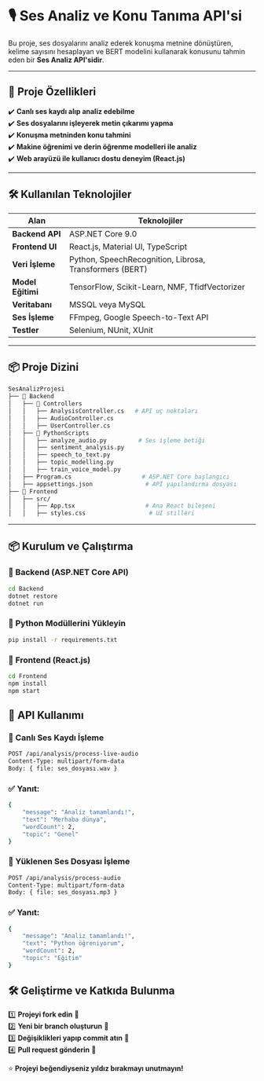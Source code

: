 # 🎙 Ses Analiz ve Konu Tanıma API'si  

Bu proje, ses dosyalarını analiz ederek konuşma metnine dönüştüren, kelime sayısını hesaplayan ve BERT modelini kullanarak konusunu tahmin eden bir **Ses Analiz API'sidir**.  

---

## 🚀 Proje Özellikleri  

✔️ **Canlı ses kaydı alıp analiz edebilme**  
✔️ **Ses dosyalarını işleyerek metin çıkarımı yapma**  
✔️ **Konuşma metninden konu tahmini**  
✔️ **Makine öğrenimi ve derin öğrenme modelleri ile analiz**  
✔️ **Web arayüzü ile kullanıcı dostu deneyim (React.js)**  

---

## 🛠 Kullanılan Teknolojiler  

| **Alan** | **Teknolojiler** |
|----------|----------------|
| **Backend API** | ASP.NET Core 9.0 |
| **Frontend UI** | React.js, Material UI, TypeScript |
| **Veri İşleme** | Python, SpeechRecognition, Librosa, Transformers (BERT) |
| **Model Eğitimi** | TensorFlow, Scikit-Learn, NMF, TfidfVectorizer |
| **Veritabanı** | MSSQL veya MySQL |
| **Ses İşleme** | FFmpeg, Google Speech-to-Text API |
| **Testler** | Selenium, NUnit, XUnit |

---

## 📦 Proje Dizini  

```bash
SesAnalizProjesi
├── 📁 Backend
│   ├── 📁 Controllers
│   │   ├── AnalysisController.cs   # API uç noktaları
│   │   ├── AudioController.cs
│   │   ├── UserController.cs
│   ├── 📁 PythonScripts
│   │   ├── analyze_audio.py         # Ses işleme betiği
│   │   ├── sentiment_analysis.py
│   │   ├── speech_to_text.py
│   │   ├── topic_modelling.py
│   │   ├── train_voice_model.py
│   ├── Program.cs                    # ASP.NET Core başlangıcı
│   ├── appsettings.json               # API yapılandırma dosyası
├── 📁 Frontend
│   ├── src/
│   │   ├── App.tsx                    # Ana React bileşeni
│   │   ├── styles.css                  # UI stilleri
```
---

## 📦 Kurulum ve Çalıştırma  

### 🔹 Backend (ASP.NET Core API)  
```sh
cd Backend
dotnet restore
dotnet run
```
### 🔹 Python Modüllerini Yükleyin
```sh
pip install -r requirements.txt
```
### 🔹 Frontend (React.js)
```sh
cd Frontend
npm install
npm start
```

## 🎯 API Kullanımı

### 🎤 Canlı Ses Kaydı İşleme
```sh
POST /api/analysis/process-live-audio
Content-Type: multipart/form-data
Body: { file: ses_dosyası.wav }
```
### ✅ Yanıt:
```sh
{
    "message": "Analiz tamamlandı!",
    "text": "Merhaba dünya",
    "wordCount": 2,
    "topic": "Genel"
}
```
### 📁 Yüklenen Ses Dosyası İşleme
```sh
POST /api/analysis/process-audio
Content-Type: multipart/form-data
Body: { file: ses_dosyası.mp3 }
```
### ✅ Yanıt:
```sh
{
    "message": "Analiz tamamlandı!",
    "text": "Python öğreniyorum",
    "wordCount": 2,
    "topic": "Eğitim"
}
```
 ## 🛠 Geliştirme ve Katkıda Bulunma

1️⃣ **Projeyi fork edin** 🍴  
2️⃣ **Yeni bir branch oluşturun** 🌱  
3️⃣ **Değişiklikleri yapıp commit atın** 💾  
4️⃣ **Pull request gönderin** 🚀 




⭐ **Projeyi beğendiyseniz yıldız bırakmayı unutmayın!**











